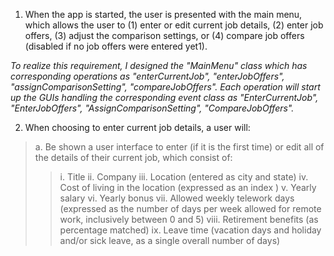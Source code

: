 1. When the app is started, the user is presented with the main menu, which allows the user to (1) enter or edit current job details, (2) enter job offers, (3) adjust the comparison settings, or (4) compare job offers (disabled if no job offers were entered yet1).

*To realize this requirement, I designed the "MainMenu" class which has corresponding operations as "enterCurrentJob", "enterJobOffers", "assignComparisonSetting", "compareJobOffers". Each operation will start up the GUIs handling the corresponding event class as "EnterCurrentJob", "EnterJobOffers", "AssignComparisonSetting", "CompareJobOffers".*


2. When choosing to enter current job details, a user will: 
  >a. Be shown a user interface to enter (if it is the first time) or edit all of the details of their current job, which consist of:
  >>i. Title
  >>ii. Company
  >>iii. Location (entered as city and state)
  >>iv. Cost of living in the location (expressed as an index )
  >>v. Yearly salary
  >>vi. Yearly bonus
  >>vii. Allowed weekly telework days (expressed as the number of days per week allowed for remote work, inclusively between 0 and 5)
  >>viii. Retirement benefits (as percentage matched)
  >>ix. Leave time (vacation days and holiday and/or sick leave, as a single overall number of days)
